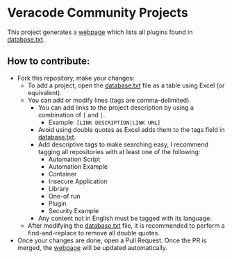 # Veracode Community Projects

This project generates a [webpage](https://cadonuno.github.io/veracode-tags-test) which lists all plugins found in [database.txt](https://github.com/cadonuno/veracode-tags-test/blob/main/database.txt).

## How to contribute:
* Fork this repository, make your changes:
    * To add a project, open the [database.txt](https://github.com/cadonuno/veracode-tags-test/blob/main/database.txt) file as a table using Excel (or equivalent).
    * You can add or modify lines (tags are comma-delimited).
        * You can add links to the project description by using a combination of `[` and `|`.
            * Example: `[LINK DESCRIPTION|LINK URL]`
        * Avoid using double quotes as Excel adds them to the tags field in [database.txt](https://github.com/cadonuno/veracode-tags-test/blob/main/database.txt).
        * Add descriptive tags to make searching easy, I recommend tagging all repositories with at least one of the following:
            * Automation Script
            * Automation Example
            * Container
            * Insecure Application
            * Library
            * One-of run
            * Plugin
            * Security Example
        * Any content not in English must be tagged with its language.
    * After modifying the [database.txt](https://github.com/cadonuno/veracode-tags-test/blob/main/database.txt) file, it is recommended to perform a find-and-replace to remove all double quotes.
* Once your changes are done, open a Pull Request. Once the PR is merged, the [webpage](https://cadonuno.github.io/veracode-tags-test) will be updated automatically.
